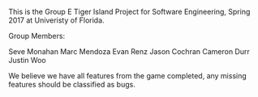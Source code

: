 This is the Group E Tiger Island Project for Software Engineering, Spring 2017 at Univeristy of Florida.

Group Members:

Seve Monahan
Marc Mendoza
Evan Renz
Jason Cochran
Cameron Durr
Justin Woo


We believe we have all features from the game completed, any missing features should be classified as bugs.